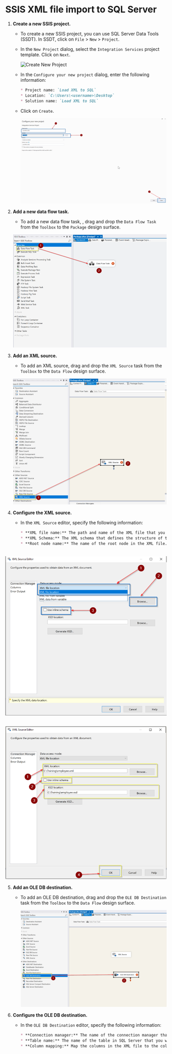 # 	SSIS XML file import to SQL Server

1. **Create a new SSIS project.**

   * To create a new SSIS project, you can use SQL Server Data Tools (SSDT). In SSDT, click on `File` > `New` > `Project`. 

   * In the `New Project` dialog, select the `Integration Services` project template. Click on `Next`. 

     ![](images/create_integration_project.png "Create New Project")

   * In the `Configure your new project` dialog, enter the following information:

     ```markdown
     * Project name: `Load XML to SQL`
     * Location: `C:\Users\<username>\Desktop`
     * Solution name: `Load XML to SQL`
     
     ```

   * Click on `Create`.

     ![](/images/xml/project_creation.png)

2. **Add a new data flow task.**

   *  To add a new data flow task, , drag and drop the `Data Flow Task` from the `Toolbox` to the `Package` design surface.

     ![](/images/xml/data_flow_task.png)

3. **Add an XML source.**

   *  To add an XML source, drag and drop the `XML Source` task from the `Toolbox` to the `Data Flow` design surface.

     ![](/images/xml/xml_source.png)

4. **Configure the XML source.**

   * In the `XML Source` editor, specify the following information:

     ```markdown
     * **XML file name:** The path and name of the XML file that you want to load.
     * **XML Schema:** The XML schema that defines the structure of the XML file.
     * **Root node name:** The name of the root node in the XML file.
     
     ```

​		      							![](/images/xml/xml_source_configuration.png)

​									      ![](/images/xml/xml_source_configuration_final.png)

5. **Add an OLE DB destination.**

   * To add an OLE DB destination, drag and drop the `OLE DB Destination` task from the `Toolbox` to the `Data Flow` design surface.

     ![](/images/xml/oledb_destination.png)

6. **Configure the OLE DB destination.**

   * In the `OLE DB Destination` editor, specify the following information:

     ```markdown
     * **Connection manager:** The name of the connection manager that you want to use to connect to SQL Server.
     * **Table name:** The name of the table in SQL Server that you want to load the data into.
     * **Column mapping:** Map the columns in the XML file to the columns in the SQL table.
     ```

     
